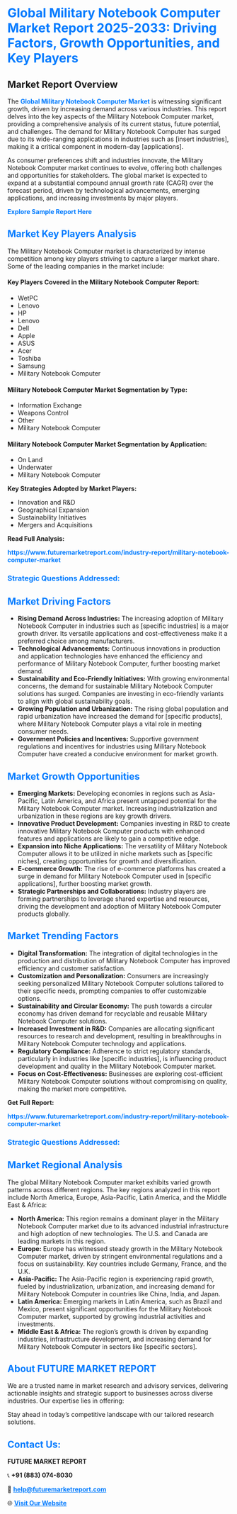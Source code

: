 <h1 style="color: #007BFF;">Global Military Notebook Computer Market Report 2025-2033: Driving Factors, Growth Opportunities, and Key Players</h1>

<section id="overview">
<h2>Market Report Overview</h2>
<p>The <a href="https://www.futuremarketreport.com/industry-report/military-notebook-computer-market" style="color: #007BFF; text-decoration: none;"><strong>Global Military Notebook Computer Market</strong></a> is witnessing significant growth, driven by increasing demand across various industries. This report delves into the key aspects of the Military Notebook Computer market, providing a comprehensive analysis of its current status, future potential, and challenges. The demand for Military Notebook Computer has surged due to its wide-ranging applications in industries such as [insert industries], making it a critical component in modern-day [applications].</p>
<p>As consumer preferences shift and industries innovate, the Military Notebook Computer market continues to evolve, offering both challenges and opportunities for stakeholders. The global market is expected to expand at a substantial compound annual growth rate (CAGR) over the forecast period, driven by technological advancements, emerging applications, and increasing investments by major players.</p>
</section>

<section id="overview">
<p><a href="https://www.futuremarketreport.com/request-sample/reportId=98655" style="color: #007BFF; text-decoration: none;"><strong>Explore Sample Report Here</strong></a></p>
</section>

<section id="key-players">
<h2 style="color: #007BFF;">Market Key Players Analysis</h2>
<p>The Military Notebook Computer market is characterized by intense competition among key players striving to capture a larger market share. Some of the leading companies in the market include:</p>
<h4>Key Players Covered in the Military Notebook Computer Report:</h4>
<ul><li>WetPC</li><li>Lenovo</li><li>HP</li><li>Lenovo</li><li>Dell</li><li>Apple</li><li>ASUS</li><li>Acer</li><li>Toshiba</li><li>Samsung</li><li>Military Notebook Computer</li></ul>
<h4>Military Notebook Computer Market Segmentation by Type:</h4>
<ul><li>Information Exchange</li><li>Weapons Control</li><li>Other</li><li>Military Notebook Computer</li></ul>

<h4>Military Notebook Computer Market Segmentation by Application:</h4>
<ul><li>On Land</li><li>Underwater</li><li>Military Notebook Computer</li></ul>
<p><strong>Key Strategies Adopted by Market Players:</strong></p>
<ul>
<li>Innovation and R&D</li>
<li>Geographical Expansion</li>
<li>Sustainability Initiatives</li>
<li>Mergers and Acquisitions</li>
</ul>
</section>

<section>
<p><strong>Read Full Analysis: </strong></p><a href="https://www.futuremarketreport.com/industry-report/military-notebook-computer-market" style="color: #007BFF; text-decoration: none;"><strong>https://www.futuremarketreport.com/industry-report/military-notebook-computer-market</strong></a>
<h3 style="color: #007BFF;">Strategic Questions Addressed:</h3>
</section>

<section id="driving-factors">
<h2 style="color: #007BFF;">Market Driving Factors</h2>
<ul>
<li><strong>Rising Demand Across Industries:</strong> The increasing adoption of Military Notebook Computer in industries such as [specific industries] is a major growth driver. Its versatile applications and cost-effectiveness make it a preferred choice among manufacturers.</li>
<li><strong>Technological Advancements:</strong> Continuous innovations in production and application technologies have enhanced the efficiency and performance of Military Notebook Computer, further boosting market demand.</li>
<li><strong>Sustainability and Eco-Friendly Initiatives:</strong> With growing environmental concerns, the demand for sustainable Military Notebook Computer solutions has surged. Companies are investing in eco-friendly variants to align with global sustainability goals.</li>
<li><strong>Growing Population and Urbanization:</strong> The rising global population and rapid urbanization have increased the demand for [specific products], where Military Notebook Computer plays a vital role in meeting consumer needs.</li>
<li><strong>Government Policies and Incentives:</strong> Supportive government regulations and incentives for industries using Military Notebook Computer have created a conducive environment for market growth.</li>
</ul>
</section>

<section id="growth-opportunities">
<h2 style="color: #007BFF;">Market Growth Opportunities</h2>
<ul>
<li><strong>Emerging Markets:</strong> Developing economies in regions such as Asia-Pacific, Latin America, and Africa present untapped potential for the Military Notebook Computer market. Increasing industrialization and urbanization in these regions are key growth drivers.</li>
<li><strong>Innovative Product Development:</strong> Companies investing in R&D to create innovative Military Notebook Computer products with enhanced features and applications are likely to gain a competitive edge.</li>
<li><strong>Expansion into Niche Applications:</strong> The versatility of Military Notebook Computer allows it to be utilized in niche markets such as [specific niches], creating opportunities for growth and diversification.</li>
<li><strong>E-commerce Growth:</strong> The rise of e-commerce platforms has created a surge in demand for Military Notebook Computer used in [specific applications], further boosting market growth.</li>
<li><strong>Strategic Partnerships and Collaborations:</strong> Industry players are forming partnerships to leverage shared expertise and resources, driving the development and adoption of Military Notebook Computer products globally.</li>
</ul>
</section>

<section id="trending-factors">
<h2 style="color: #007BFF;">Market Trending Factors</h2>
<ul>
<li><strong>Digital Transformation:</strong> The integration of digital technologies in the production and distribution of Military Notebook Computer has improved efficiency and customer satisfaction.</li>
<li><strong>Customization and Personalization:</strong> Consumers are increasingly seeking personalized Military Notebook Computer solutions tailored to their specific needs, prompting companies to offer customizable options.</li>
<li><strong>Sustainability and Circular Economy:</strong> The push towards a circular economy has driven demand for recyclable and reusable Military Notebook Computer solutions.</li>
<li><strong>Increased Investment in R&D:</strong> Companies are allocating significant resources to research and development, resulting in breakthroughs in Military Notebook Computer technology and applications.</li>
<li><strong>Regulatory Compliance:</strong> Adherence to strict regulatory standards, particularly in industries like [specific industries], is influencing product development and quality in the Military Notebook Computer market.</li>
<li><strong>Focus on Cost-Effectiveness:</strong> Businesses are exploring cost-efficient Military Notebook Computer solutions without compromising on quality, making the market more competitive.</li>
</ul>
</section>

<section>
<p><strong>Get Full Report: </strong></p><a href="https://www.futuremarketreport.com/industry-report/military-notebook-computer-market" style="color: #007BFF; text-decoration: none;"><strong>https://www.futuremarketreport.com/industry-report/military-notebook-computer-market</strong></a>
<h3 style="color: #007BFF;">Strategic Questions Addressed:</h3>
</section>


<section id="regional-analysis">
<h2 style="color: #007BFF;">Market Regional Analysis</h2>
<p>The global Military Notebook Computer market exhibits varied growth patterns across different regions. The key regions analyzed in this report include North America, Europe, Asia-Pacific, Latin America, and the Middle East & Africa:</p>
<ul>
<li><strong>North America:</strong> This region remains a dominant player in the Military Notebook Computer market due to its advanced industrial infrastructure and high adoption of new technologies. The U.S. and Canada are leading markets in this region.</li>
<li><strong>Europe:</strong> Europe has witnessed steady growth in the Military Notebook Computer market, driven by stringent environmental regulations and a focus on sustainability. Key countries include Germany, France, and the U.K.</li>
<li><strong>Asia-Pacific:</strong> The Asia-Pacific region is experiencing rapid growth, fueled by industrialization, urbanization, and increasing demand for Military Notebook Computer in countries like China, India, and Japan.</li>
<li><strong>Latin America:</strong> Emerging markets in Latin America, such as Brazil and Mexico, present significant opportunities for the Military Notebook Computer market, supported by growing industrial activities and investments.</li>
<li><strong>Middle East & Africa:</strong> The region’s growth is driven by expanding industries, infrastructure development, and increasing demand for Military Notebook Computer in sectors like [specific sectors].</li>
</ul>
</section>

<footer>
<h2 style="color: #007BFF;">About FUTURE MARKET REPORT</h2>
<p>We are a trusted name in market research and advisory services, delivering actionable insights and strategic support to businesses across diverse industries. Our expertise lies in offering:</p>

<p>Stay ahead in today’s competitive landscape with our tailored research solutions.</p>

<h2 style="color: #007BFF;">Contact Us:</h2>
<p><strong>FUTURE MARKET REPORT</strong></p>
<p>📞 <strong>+91 (883) 074-8030</strong></p>
<p>📧 <strong><a href="mailto:help@futuremarketreport.com" style="color: #007BFF;">help@futuremarketreport.com</a></strong></p>
<p>🌐 <strong><a href="https://www.futuremarketreport.com/" style="color: #007BFF;">Visit Our Website</a></strong></p>
</footer>